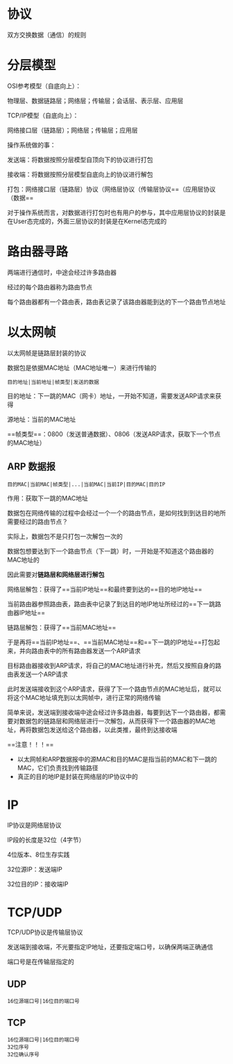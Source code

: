 # 协议

双方交换数据（通信）的规则



# 分层模型

OSI参考模型（自底向上）：

物理层、数据链路层；网络层；传输层；会话层、表示层、应用层

TCP/IP模型（自底向上）：

网络接口层（链路层）；网络层；传输层；应用层



操作系统做的事：

发送端：将数据按照分层模型自顶向下的协议进行打包

接收端：将数据按照分层模型自底向上的协议进行解包



打包：网络接口层（链路层）协议（网络层协议（传输层协议==（应用层协议（数据==

对于操作系统而言，对数据进行打包时也有用户的参与，其中应用层协议的封装是在User态完成的，外面三层协议的封装是在Kernel态完成的



# 路由器寻路

两端进行通信时，中途会经过许多路由器

经过的每个路由器称为路由节点

每个路由器都有一个路由表，路由表记录了该路由器能到达的下一个路由节点地址



# 以太网帧

以太网帧是链路层封装的协议

数据包是依据MAC地址（MAC地址唯一）来进行传输的

```
目的地址|当前地址|帧类型|发送的数据
```

目的地址：下一跳的MAC（网卡）地址，一开始不知道，需要发送ARP请求来获得

源地址：当前的MAC地址

==帧类型==：0800（发送普通数据）、0806（发送ARP请求，获取下一个节点的MAC地址）



## ARP 数据报

```
目的MAC|当前MAC|帧类型|...|当前MAC|当前IP|目的MAC|目的IP
```

作用：获取下一跳的MAC地址



数据包在网络传输的过程中会经过一个一个的路由节点，是如何找到到达目的地所需要经过的路由节点？

实际上，数据包不是只打包一次解包一次的

数据包想要达到下一个路由节点（下一跳）时，一开始是不知道这个路由器的MAC地址的

因此需要对**链路层和网络层进行解包**

网络层解包：获得了==当前IP地址==和最终要到达的==目的地IP地址==

当前路由器参照路由表，路由表中记录了到达目的地IP地址所经过的==下一跳路由器IP地址==

链路层解包：获得了==当前MAC地址==

于是再将==当前IP地址==、==当前MAC地址==和==下一跳的IP地址==打包起来，并向路由表中的所有路由器发送一个ARP请求

目标路由器接收到ARP请求，将自己的MAC地址进行补充，然后又按照自身的路由表发送一个ARP请求

此时发送端接收到这个ARP请求，获得了下一个路由节点的MAC地址后，就可以将这个MAC地址填充到以太网帧中，进行正常的网络传输

简单来说，发送端到接收端中途会经过许多路由器，每要到达下一个路由器，都需要对数据包的链路层和网络层进行一次解包，从而获得下一个路由器的MAC地址，再将数据包发送给这个路由器，以此类推，最终到达接收端



==注意！！！==

- 以太网帧和ARP数据报中的源MAC和目的MAC是指当前的MAC和下一跳的MAC，它们负责找到传输路径
- 真正的目的地IP是封装在网络层的IP协议中的



# IP

IP协议是网络层协议

IP段的长度是32位（4字节）

4位版本、8位生存实践

32位源IP：发送端IP

32位目的IP：接收端IP



# TCP/UDP

TCP/UDP协议是传输层协议

发送端到接收端，不光要指定IP地址，还要指定端口号，以确保两端正确通信

端口号是在传输层指定的



## UDP

```
16位源端口号|16位目的端口号
```



## TCP

```
16位源端口号|16位目的端口号
32位序号
32位确认序号
```

